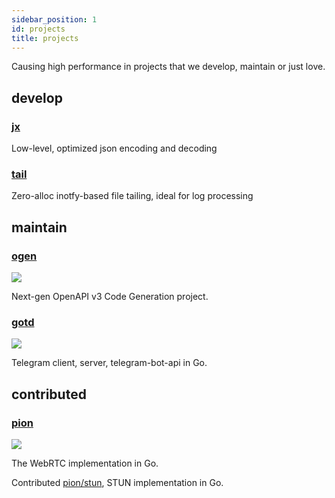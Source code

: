 ```yaml
---
sidebar_position: 1
id: projects
title: projects
---
```


Causing high performance in projects that we develop, maintain or just love.

## develop
### [jx](https://github.com/go-faster/jx)
Low-level, optimized json encoding and decoding
### [tail](https://github.com/go-faster/tail)
Zero-alloc inotfy-based file tailing, ideal for log processing

## maintain

### [ogen](https://github.com/ogen-go/ogen)

![](https://avatars.githubusercontent.com/u/85122432?s=80&v=4)

Next-gen OpenAPI v3 Code Generation project.

### [gotd](https://github.com/gotd/td)

![](https://avatars.githubusercontent.com/u/75253497?s=80&v=4)

Telegram client, server, telegram-bot-api in Go.

## contributed

### [pion](https://github.com/orgs/pion)

![](https://avatars.githubusercontent.com/u/38192892?s=80&v=4)

The WebRTC implementation in Go.

Contributed [pion/stun](https://github.com/pion/stun), STUN implementation in Go.
